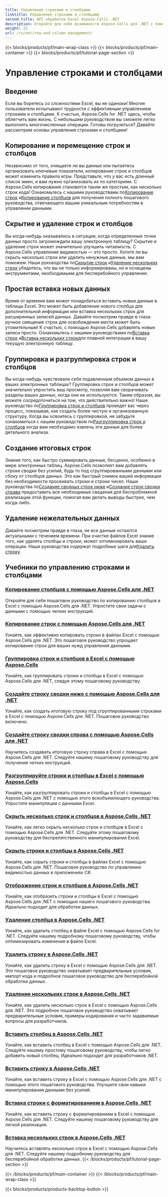 ```yaml
---
title: Управление строками и столбцами
linktitle: Управление строками и столбцами
second_title: API обработки Excel Aspose.Cells .NET
description: Откройте для себя возможности Aspose.Cells для .NET с помощью наших подробных руководств по управлению строками и столбцами, чтобы без труда улучшить свои навыки работы с Excel.
weight: 22
url: /ru/net/row-and-column-management/
---
```


{{< blocks/products/pf/main-wrap-class >}}
{{< blocks/products/pf/main-container >}}
{{< blocks/products/pf/tutorial-page-section >}}

# Управление строками и столбцами

## Введение

Если вы боретесь со сложностями Excel, вы не одиноки! Многие пользователи испытывают трудности с эффективным управлением строками и столбцами. К счастью, Aspose.Cells for .NET здесь, чтобы облегчить вам жизнь. С небольшим руководством вы сможете легко выполнять многочисленные операции. Готовы погрузиться? Давайте рассмотрим основы управления строками и столбцами!

## Копирование и перемещение строк и столбцов

 Независимо от того, очищаете ли вы данные или пытаетесь организовать ключевые показатели, копирование строк и столбцов может изменить правила игры. Представьте, что у вас есть длинный список имен, и вам нужно организовать их по категориям. С Aspose.Cells копирование становится таким же простым, как несколько строк кода! Ознакомьтесь с нашими руководствами по[Копирование строк](./copying-rows/) и[Копирование столбцов](./copying-columns/) для получения полного пошагового руководства, отвечающего вашим уникальным потребностям в управлении данными.

## Скрытие и удаление строк и столбцов

 Вы когда-нибудь оказывались в ситуации, когда определенные точки данных просто загромождали вашу электронную таблицу? Скрытие и удаление строк может значительно улучшить читаемость. С Aspose.Cells управление видимостью — это просто. Хотите ли вы скрыть несколько строк или удалить ненужные данные, мы вам поможем. Наши руководства по[Скрытие строк](./hide-rows-columns-aspose-cells/) и[Удаление нескольких строк](./delete-multiple-rows-aspose-cells/) убедитесь, что вы не только информированы, но и оснащены инструментами, необходимыми для бесперебойного управления.

## Простая вставка новых данных

 Время от времени вам может понадобиться вставить новые данные в таблицы Excel. Это может быть добавление нового столбца для дополнительной информации или вставка нескольких строк для расширенных записей данных. Давайте посмотрим правде в глаза: ручное смещение строк для освобождения места может быть утомительным! К счастью, с помощью Aspose.Cells добавлять новые записи просто. Ознакомьтесь с нашими руководствами по[Вставка строк](./insert-row-aspose-cells/) и[Вставка нескольких строк](./insert-multiple-rows-aspose-cells/)для плавной интеграции в вашу текущую электронную таблицу.

## Группировка и разгруппировка строк и столбцов

 Вы когда-нибудь чувствовали себя подавленным объемом данных в ваших электронных таблицах? Группировка строк и столбцов может значительно упростить ваш просмотр, позволяя вам сворачивать разделы ваших данных, когда они не используются. Таким образом, вы можете сосредоточиться на том, что действительно важно! Наше руководство по[Группировка строк и столбцов](./grouping-rows-and-columns/) проведет вас через процесс, показывая, как создать более чистую и организованную структуру. Когда вы освоитесь с группировкой, не забудьте ознакомиться с нашим руководством по[Разгруппировка строк и столбцов](./ungrouping-rows-and-columns/) когда вам необходимо извлечь эти данные для более детального анализа.

## Создание итоговых строк

Знание того, как быстро суммировать данные, бесценно, особенно в мире электронных таблиц. Aspose.Cells позволяет вам добавлять строки сводки без усилий, будь то под сгруппированными данными или сбоку от столбцов данных. Это как быстрый снимок вашей информации без необходимости просеивать строки и строки чисел. Наши руководства по[Создание сводных строк ниже](./summary-row-below/) и[Создание строк сводки справа](./summary-row-right/) предоставить все необходимые сведения для беспроблемной реализации этой функции, помогая вам делать выводы быстрее, чем когда-либо.

## Удаление нежелательных данных

 Давайте посмотрим правде в глаза, не все данные остаются актуальными с течением времени. При очистке файлов Excel знание того, как удалять столбцы и строки, может оптимизировать ваши операции. Наши руководства содержат подробные шаги для[Удалить строку](./delete-row-aspose-cells/).

## Учебники по управлению строками и столбцами
### [Копирование столбцов с помощью Aspose.Cells для .NET](./copying-columns/)
Откройте для себя пошаговое руководство по копированию столбцов в Excel с помощью Aspose.Cells для .NET. Упростите свои задачи с данными с помощью четких инструкций.
### [Копирование строк с помощью Aspose.Cells для .NET](./copying-rows/)
Узнайте, как эффективно копировать строки в файлах Excel с помощью Aspose.Cells для .NET. Это пошаговое руководство упрощает копирование строк для ваших нужд управления данными.
### [Группировка строк и столбцов в Excel с помощью Aspose.Cells](./grouping-rows-and-columns/)
Узнайте, как группировать строки и столбцы в Excel с помощью Aspose.Cells для .NET, следуя этому пошаговому руководству.
### [Создайте строку сводки ниже с помощью Aspose.Cells для .NET](./summary-row-below/)
Узнайте, как создать итоговую строку под сгруппированными строками в Excel с помощью Aspose.Cells для .NET. Пошаговое руководство включено.
### [Создайте строку сводки справа с помощью Aspose.Cells для .NET](./summary-row-right/)
Научитесь создавать итоговую строку справа в Excel с помощью Aspose.Cells для .NET. Следуйте нашему пошаговому руководству для получения четких инструкций.
### [Разгруппируйте строки и столбцы в Excel с помощью Aspose.Cells](./ungrouping-rows-and-columns/)
Узнайте, как разгруппировать строки и столбцы в Excel с помощью Aspose.Cells для .NET с помощью этого всеобъемлющего руководства. Упростите манипуляции с данными Excel.
### [Скрыть несколько строк и столбцов в Aspose.Cells .NET](./hide-multiple-rows-columns-aspose-cells/)
Узнайте, как легко скрыть несколько строк и столбцов в Excel с помощью Aspose.Cells для .NET. Следуйте этому пошаговому руководству для беспрепятственного манипулирования Excel.
### [Скрыть строки и столбцы в Aspose.Cells .NET](./hide-rows-columns-aspose-cells/)
Узнайте, как скрыть строки и столбцы в файлах Excel с помощью Aspose.Cells для .NET. Пошаговое руководство по управлению видимостью данных в приложениях C#.
### [Отображение строк и столбцов в Aspose.Cells .NET](./unhide-rows-columns-aspose-cells/)
Узнайте, как отобразить строки и столбцы в Excel с помощью Aspose.Cells для .NET с помощью нашего пошагового руководства. Идеально подходит для обработки данных.
### [Удаление столбца в Aspose.Cells .NET](./delete-column-aspose-cells/)
Узнайте, как удалить столбец в файле Excel с помощью Aspose.Cells for .NET. Следуйте нашему подробному пошаговому руководству, чтобы оптимизировать изменения в файле Excel.
### [Удалить строку в Aspose.Cells .NET](./delete-row-aspose-cells/)
Узнайте, как удалить строку в Excel с помощью Aspose.Cells для .NET. Это пошаговое руководство охватывает предварительные условия, импорт кода и подробное пошаговое руководство для бесперебойной обработки данных.
### [Удаление нескольких строк в Aspose.Cells .NET](./delete-multiple-rows-aspose-cells/)
Узнайте, как удалить несколько строк в Excel с помощью Aspose.Cells для .NET. Это подробное пошаговое руководство охватывает предварительные условия, примеры кодирования и часто задаваемые вопросы для разработчиков.
### [Вставить столбец в Aspose.Cells .NET](./insert-column-aspose-cells/)
Узнайте, как вставить столбец в Excel с помощью Aspose.Cells для .NET. Следуйте нашему простому пошаговому руководству, чтобы легко добавить новый столбец. Идеально подходит для разработчиков .NET.
### [Вставить строку в Aspose.Cells .NET](./insert-row-aspose-cells/)
Узнайте, как вставить строку в Excel с помощью Aspose.Cells для .NET с помощью этого пошагового руководства. Улучшите свои навыки манипулирования данными без усилий.
### [Вставка строки с форматированием в Aspose.Cells .NET](./insert-row-formatting-aspose-cells/)
Узнайте, как вставить строку с форматированием в Excel с помощью Aspose.Cells для .NET. Следуйте нашему пошаговому руководству для легкой реализации.
### [Вставка нескольких строк в Aspose.Cells .NET](./insert-multiple-rows-aspose-cells/)
Научитесь вставлять несколько строк в Excel с помощью Aspose.Cells для .NET. Следуйте нашему подробному руководству для бесперебойной обработки данных.
{{< /blocks/products/pf/tutorial-page-section >}}

{{< /blocks/products/pf/main-container >}}
{{< /blocks/products/pf/main-wrap-class >}}

{{< blocks/products/products-backtop-button >}}
